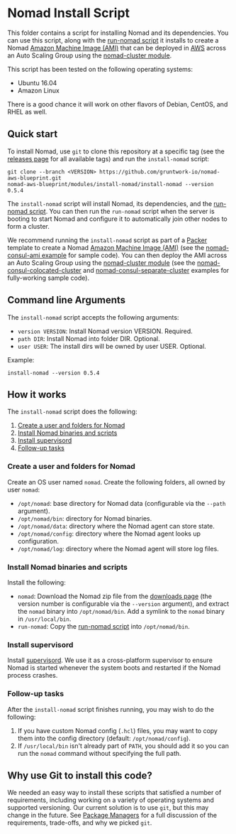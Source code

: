 # Nomad Install Script

This folder contains a script for installing Nomad and its dependencies. You can use this script, along with the
[run-nomad script](/modules/run-nomad) it installs to create a Nomad [Amazon Machine Image 
(AMI)](http://docs.aws.amazon.com/AWSEC2/latest/UserGuide/AMIs.html) that can be deployed in 
[AWS](https://aws.amazon.com/) across an Auto Scaling Group using the [nomad-cluster module](/modules/nomad-cluster).

This script has been tested on the following operating systems:

* Ubuntu 16.04
* Amazon Linux

There is a good chance it will work on other flavors of Debian, CentOS, and RHEL as well.



## Quick start

<!-- TODO: update the clone URL to the final URL when this Blueprint is released -->

To install Nomad, use `git` to clone this repository at a specific tag (see the [releases page](../../../../releases) 
for all available tags) and run the `install-nomad` script:

```
git clone --branch <VERSION> https://github.com/gruntwork-io/nomad-aws-blueprint.git
nomad-aws-blueprint/modules/install-nomad/install-nomad --version 0.5.4
```

The `install-nomad` script will install Nomad, its dependencies, and the [run-nomad script](/modules/run-nomad).
You can then run the `run-nomad` script when the server is booting to start Nomad and configure it to automatically 
join other nodes to form a cluster.

We recommend running the `install-nomad` script as part of a [Packer](https://www.packer.io/) template to create a
Nomad [Amazon Machine Image (AMI)](http://docs.aws.amazon.com/AWSEC2/latest/UserGuide/AMIs.html) (see the 
[nomad-consul-ami example](/examples/nomad-consul-ami) for sample code). You can then deploy the AMI across an Auto 
Scaling Group using the [nomad-cluster module](/modules/nomad-cluster) (see the 
[nomad-consul-colocated-cluster](/examples/nomad-consul-colocated-cluster) and
[nomad-consul-separate-cluster](/examples/nomad-consul-separate-cluster) examples for fully-working sample code).




## Command line Arguments

The `install-nomad` script accepts the following arguments:

* `version VERSION`: Install Nomad version VERSION. Required. 
* `path DIR`: Install Nomad into folder DIR. Optional.
* `user USER`: The install dirs will be owned by user USER. Optional.

Example:

```
install-nomad --version 0.5.4
```



## How it works

The `install-nomad` script does the following:

1. [Create a user and folders for Nomad](#create-a-user-and-folders-for-nomad)
1. [Install Nomad binaries and scripts](#install-nomad-binaries-and-scripts)
1. [Install supervisord](#install-supervisord)
1. [Follow-up tasks](#follow-up-tasks)


### Create a user and folders for Nomad

Create an OS user named `nomad`. Create the following folders, all owned by user `nomad`:

* `/opt/nomad`: base directory for Nomad data (configurable via the `--path` argument).
* `/opt/nomad/bin`: directory for Nomad binaries.
* `/opt/nomad/data`: directory where the Nomad agent can store state.
* `/opt/nomad/config`: directory where the Nomad agent looks up configuration.
* `/opt/nomad/log`: directory where the Nomad agent will store log files.


### Install Nomad binaries and scripts

Install the following:

* `nomad`: Download the Nomad zip file from the [downloads page](https://www.nomadproject.io/downloads.html) (the 
  version number is configurable via the `--version` argument), and extract the `nomad` binary into 
  `/opt/nomad/bin`. Add a symlink to the `nomad` binary in `/usr/local/bin`.
* `run-nomad`: Copy the [run-nomad script](/modules/run-nomad) into `/opt/nomad/bin`. 


### Install supervisord

Install [supervisord](http://supervisord.org/). We use it as a cross-platform supervisor to ensure Nomad is started
whenever the system boots and restarted if the Nomad process crashes.


### Follow-up tasks

After the `install-nomad` script finishes running, you may wish to do the following:

1. If you have custom Nomad config (`.hcl`) files, you may want to copy them into the config directory (default:
   `/opt/nomad/config`).
1. If `/usr/local/bin` isn't already part of `PATH`, you should add it so you can run the `nomad` command without
   specifying the full path.
   


## Why use Git to install this code?

<!-- TODO: update the package managers URL to the final URL when this Blueprint is released -->

We needed an easy way to install these scripts that satisfied a number of requirements, including working on a variety 
of operating systems and supported versioning. Our current solution is to use `git`, but this may change in the future.
See [Package Managers](https://github.com/gruntwork-io/consul-aws-blueprint/blob/master/_docs/package-managers.md) for 
a full discussion of the requirements, trade-offs, and why we picked `git`.
